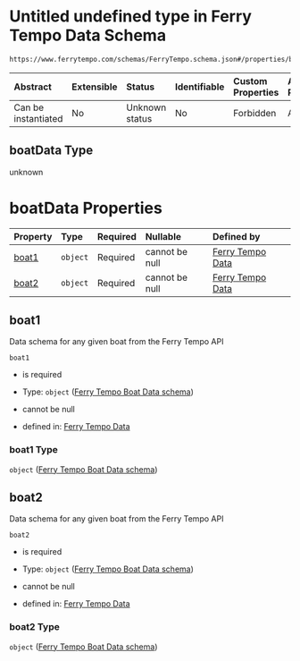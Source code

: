 # Untitled undefined type in Ferry Tempo Data Schema

```txt
https://www.ferrytempo.com/schemas/FerryTempo.schema.json#/properties/boatData
```



| Abstract            | Extensible | Status         | Identifiable | Custom Properties | Additional Properties | Access Restrictions | Defined In                                                                           |
| :------------------ | :--------- | :------------- | :----------- | :---------------- | :-------------------- | :------------------ | :----------------------------------------------------------------------------------- |
| Can be instantiated | No         | Unknown status | No           | Forbidden         | Allowed               | none                | [FerryTempo.schema.json\*](../schemas/FerryTempo.schema.json "open original schema") |

## boatData Type

unknown

# boatData Properties

| Property        | Type     | Required | Nullable       | Defined by                                                                                                                                                            |
| :-------------- | :------- | :------- | :------------- | :-------------------------------------------------------------------------------------------------------------------------------------------------------------------- |
| [boat1](#boat1) | `object` | Required | cannot be null | [Ferry Tempo Data](ferrytempo-defs-ferry-tempo-boat-data-schema.md "https://www.ferrytempo.com/schemas/FerryTempo.schema.json#/properties/boatData/properties/boat1") |
| [boat2](#boat2) | `object` | Required | cannot be null | [Ferry Tempo Data](ferrytempo-defs-ferry-tempo-boat-data-schema.md "https://www.ferrytempo.com/schemas/FerryTempo.schema.json#/properties/boatData/properties/boat2") |

## boat1

Data schema for any given boat from the Ferry Tempo API

`boat1`

*   is required

*   Type: `object` ([Ferry Tempo Boat Data schema](ferrytempo-defs-ferry-tempo-boat-data-schema.md))

*   cannot be null

*   defined in: [Ferry Tempo Data](ferrytempo-defs-ferry-tempo-boat-data-schema.md "https://www.ferrytempo.com/schemas/FerryTempo.schema.json#/properties/boatData/properties/boat1")

### boat1 Type

`object` ([Ferry Tempo Boat Data schema](ferrytempo-defs-ferry-tempo-boat-data-schema.md))

## boat2

Data schema for any given boat from the Ferry Tempo API

`boat2`

*   is required

*   Type: `object` ([Ferry Tempo Boat Data schema](ferrytempo-defs-ferry-tempo-boat-data-schema.md))

*   cannot be null

*   defined in: [Ferry Tempo Data](ferrytempo-defs-ferry-tempo-boat-data-schema.md "https://www.ferrytempo.com/schemas/FerryTempo.schema.json#/properties/boatData/properties/boat2")

### boat2 Type

`object` ([Ferry Tempo Boat Data schema](ferrytempo-defs-ferry-tempo-boat-data-schema.md))
